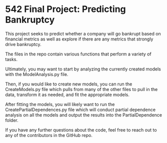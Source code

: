 # 542 Final Project: Predicting Bankruptcy
This project seeks to predict whether a company will go bankrupt based on financial metrics as well as explore if there are any metrics that strongly drive bankruptcy.

The files in the repo contain various functions that perform a variety of tasks. 

Ultimately, you may want to start by analyzing the currently created models with the ModelAnalysis.py file.

Then, if you would like to create new models, you can run the CreateModels.py file which pulls from many of the other files to pull in the data, transform it as needed, and fit the appropriate models.

After fitting the models, you will likely want to run the CreatePartialDependences.py file which will conduct partial dependence analysis on all the models and output the results into the PartialDependence folder.

If you have any further questions about the code, feel free to reach out to any of the contributors in the GitHub repo.
